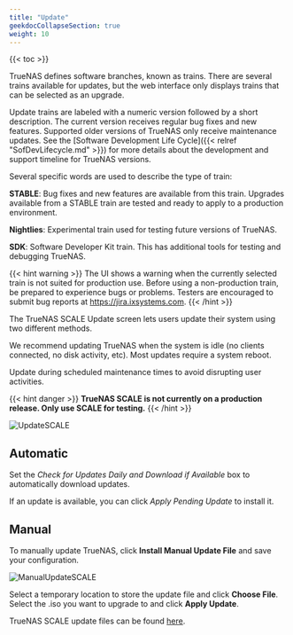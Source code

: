 ```yaml
---
title: "Update"
geekdocCollapseSection: true
weight: 10
---
```


{{< toc >}}

TrueNAS defines software branches, known as trains.
There are several trains available for updates, but the web interface only displays trains that can be selected as an upgrade.

Update trains are labeled with a numeric version followed by a short description.
The current version receives regular bug fixes and new features.
Supported older versions of TrueNAS only receive maintenance updates.
See the [Software Development Life Cycle]({{< relref "SofDevLifecycle.md" >}}) for more details about the development and support timeline for TrueNAS versions.

Several specific words are used to describe the type of train:

**STABLE**: Bug fixes and new features are available from this train. Upgrades available from a STABLE train are tested and ready to apply to a production environment.

**Nightlies**: Experimental train used for testing future versions of TrueNAS.

**SDK**: Software Developer Kit train. This has additional tools for testing and debugging TrueNAS.

{{< hint warning >}}
The UI shows a warning when the currently selected train is not suited for production use.
Before using a non-production train, be prepared to experience bugs or problems.
Testers are encouraged to submit bug reports at https://jira.ixsystems.com.
{{< /hint >}}


The TrueNAS SCALE Update screen lets users update their system using two different methods.

We recommend updating TrueNAS when the system is idle (no clients connected, no disk activity, etc). Most updates require a system reboot. 

Update during scheduled maintenance times to avoid disrupting user activities.

{{< hint danger >}}
**TrueNAS SCALE is not currently on a production release. Only use SCALE for testing.**
{{< /hint >}}

![UpdateSCALE](/images/SCALE/UpdateSCALE.png "Update SCALE")

## Automatic

Set the *Check for Updates Daily and Download if Available* box to automatically download updates.  

If an update is available, you can click *Apply Pending Update* to install it.

## Manual

To manually update TrueNAS, click **Install Manual Update File** and save your configuration.

![ManualUpdateSCALE](/images/SCALE/ManualUpdateSCALE.png "Manually Update SCALE")

Select a temporary location to store the update file and click **Choose File**. Select the <file>.iso</file> you want to upgrade to and click **Apply Update**.

TrueNAS SCALE update files can be found [here](https://www.truenas.com/download-tn-scale).
